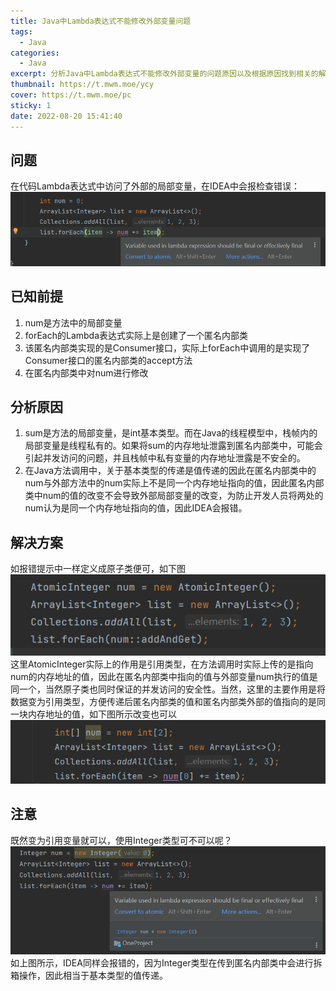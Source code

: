 ```yaml
---
title: Java中Lambda表达式不能修改外部变量问题
tags:
  - Java
categories:
  - Java
excerpt: 分析Java中Lambda表达式不能修改外部变量的问题原因以及根据原因找到相关的解决方式
thumbnail: https://t.mwm.moe/ycy
cover: https://t.mwm.moe/pc
sticky: 1
date: 2022-08-20 15:41:40
---
```


## 问题
在代码Lambda表达式中访问了外部的局部变量，在IDEA中会报检查错误：
![image](./Java%E4%B8%ADLambda%E8%A1%A8%E8%BE%BE%E5%BC%8F%E4%B8%8D%E8%83%BD%E4%BF%AE%E6%94%B9%E5%A4%96%E9%83%A8%E5%8F%98%E9%87%8F%E9%97%AE%E9%A2%98/image.png)

## 已知前提
1. num是方法中的局部变量
2. forEach的Lambda表达式实际上是创建了一个匿名内部类
3. 该匿名内部类实现的是Consumer接口，实际上forEach中调用的是实现了Consumer接口的匿名内部类的accept方法
4. 在匿名内部类中对num进行修改

## 分析原因
1. sum是方法的局部变量，是int基本类型。而在Java的线程模型中，栈帧内的局部变量是线程私有的。如果将sum的内存地址泄露到匿名内部类中，可能会引起并发访问的问题，并且栈帧中私有变量的内存地址泄露是不安全的。
2. 在Java方法调用中，关于基本类型的传递是值传递的因此在匿名内部类中的num与外部方法中的num实际上不是同一个内存地址指向的值，因此匿名内部类中num的值的改变不会导致外部局部变量的改变，为防止开发人员将两处的num认为是同一个内存地址指向的值，因此IDEA会报错。


## 解决方案
如报错提示中一样定义成原子类便可，如下图
![image-1660980442426](./Java%E4%B8%ADLambda%E8%A1%A8%E8%BE%BE%E5%BC%8F%E4%B8%8D%E8%83%BD%E4%BF%AE%E6%94%B9%E5%A4%96%E9%83%A8%E5%8F%98%E9%87%8F%E9%97%AE%E9%A2%98/image-1660980442426.png)
这里AtomicInteger实际上的作用是引用类型，在方法调用时实际上传的是指向num的内存地址的值，因此在匿名内部类中指向的值与外部变量num执行的值是同一个，当然原子类也同时保证的并发访问的安全性。当然，这里的主要作用是将数据变为引用类型，方便传递后匿名内部类的值和匿名内部类外部的值指向的是同一块内存地址的值，如下图所示改变也可以
![image-1660980918060](./Java%E4%B8%ADLambda%E8%A1%A8%E8%BE%BE%E5%BC%8F%E4%B8%8D%E8%83%BD%E4%BF%AE%E6%94%B9%E5%A4%96%E9%83%A8%E5%8F%98%E9%87%8F%E9%97%AE%E9%A2%98/image-1660980918060.png)

## 注意
既然变为引用变量就可以，使用Integer类型可不可以呢？
![image-1660981012175](./Java%E4%B8%ADLambda%E8%A1%A8%E8%BE%BE%E5%BC%8F%E4%B8%8D%E8%83%BD%E4%BF%AE%E6%94%B9%E5%A4%96%E9%83%A8%E5%8F%98%E9%87%8F%E9%97%AE%E9%A2%98/image-1660981012175.png)
如上图所示，IDEA同样会报错的，因为Integer类型在传到匿名内部类中会进行拆箱操作，因此相当于基本类型的值传递。